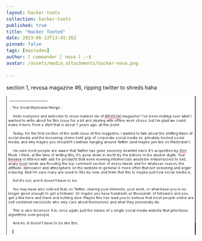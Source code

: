 ```yaml
---
layout: hacker-toots
collection: hacker-toots
published: true
title: "Hacker Tooted"
date: 2023-06-13T13:41:26Z
pinned: false
tags: [mastodon]
author: ⸸ commander ░ nova ⸸ :~$
avatar: /assets/media_attachments/hacker-nova.png

---
```


<p>section 1, revosa magazine #6, ripping twitter to shreds haha</p>

![media](/assets/media_attachments/files/110/537/190/489/749/920/original/fd3d20b74db213ab.png)
